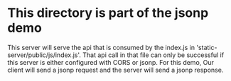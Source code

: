 # This directory is part of the jsonp demo

This server will serve the api that is consumed by the index.js in 'static-server/public/js/index.js'. That api call in that file can only be successful if this server is either configured with CORS or jsonp. For this demo, Our client will send a jsonp request and the server will send a jsonp response. 